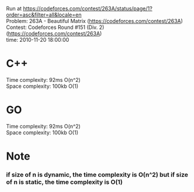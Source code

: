 Run at https://codeforces.com/contest/263A/status/page/1?order=asc&filter=all&locale=en<br>
Problem: 263A - Beautiful Matrix (https://codeforces.com/contest/263A)<br>
Contest: Codeforces Round #151 (Div. 2) (https://codeforces.com/contest/263A)<br>
time: 2010-11-20 18:00:00

# C++
Time complexity: 92ms O(n^2)<br>
Space complexity: 100kb O(1)

# GO
Time complexity: 92ms O(n^2)<br>
Space complexity: 100kb O(1)

<h1>Note</h1> 
<h3>if size of n is dynamic, the time complexity is O(n^2) but if size of n is static, the time complexity is O(1)
